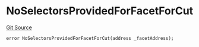 # NoSelectorsProvidedForFacetForCut
[Git Source](https://github.com/thrackle-io/tron/blob/29c2cd95da29b0356348370e1ddb4d7bdc24a711/src/protocol/economic/ruleProcessor/RuleProcessorDiamondLib.sol)


```solidity
error NoSelectorsProvidedForFacetForCut(address _facetAddress);
```

